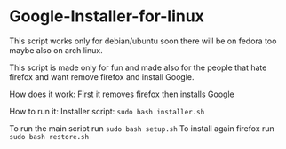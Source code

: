 # Google-Installer-for-linux

This script works only for debian/ubuntu soon there will be on fedora too maybe also on arch linux.

This script is made only for fun and made also for the people that hate firefox and want remove firefox and install Google.

How does it work:
First it removes firefox then installs Google

How to run it:
Installer script: `sudo bash installer.sh`

To run the main script run `sudo bash setup.sh`
To install again firefox run `sudo bash restore.sh`
